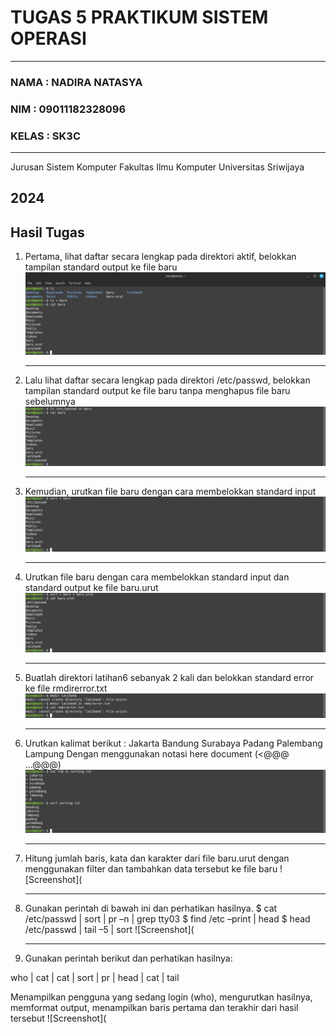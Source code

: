 # TUGAS 5 PRAKTIKUM SISTEM OPERASI
---
### NAMA : NADIRA NATASYA
### NIM : 09011182328096
### KELAS : SK3C
---
Jurusan Sistem Komputer
Fakultas Ilmu Komputer 
Universitas Sriwijaya

2024
---


## Hasil Tugas
1. Pertama, lihat daftar secara lengkap pada direktori aktif, belokkan tampilan standard output ke file baru
   ![Screenshot](https://github.com/NADIRANTS/SISTEM-OPERASI/blob/main/File%20Tugas%205/VirtualBox_NADIRA%20NATASYA_18_09_2024_23_18_39.png)

    ---

2. Lalu lihat daftar secara lengkap pada direktori /etc/passwd, belokkan tampilan standard output ke file baru tanpa menghapus file baru sebelumnya
     ![Screenshot](https://github.com/NADIRANTS/SISTEM-OPERASI/blob/main/File%20Tugas%205/VirtualBox_NADIRA%20NATASYA_18_09_2024_23_24_31.png)

   ---

3. Kemudian, urutkan file baru dengan cara membelokkan standard input
     ![Screenshot](https://github.com/NADIRANTS/SISTEM-OPERASI/blob/main/File%20Tugas%205/VirtualBox_NADIRA%20NATASYA_18_09_2024_23_29_10.png)

   ---

4. Urutkan file baru dengan cara membelokkan standard input dan standard output ke file baru.urut
     ![Screenshot](https://github.com/NADIRANTS/SISTEM-OPERASI/blob/main/File%20Tugas%205/VirtualBox_NADIRA%20NATASYA_18_09_2024_23_33_30.png)

   ---

 5. Buatlah direktori latihan6 sebanyak 2 kali dan belokkan standard error ke file rmdirerror.txt
     ![Screenshot](https://github.com/NADIRANTS/SISTEM-OPERASI/blob/main/File%20Tugas%205/VirtualBox_NADIRA%20NATASYA_18_09_2024_23_37_47.png)

    ---

6. Urutkan kalimat berikut : Jakarta Bandung Surabaya Padang Palembang Lampung Dengan menggunakan notasi here document (<@@@ ...@@@)
     ![Screenshot](https://github.com/NADIRANTS/SISTEM-OPERASI/blob/main/File%20Tugas%205/VirtualBox_NADIRA%20NATASYA_18_09_2024_23_44_02.png)

   ---

7. Hitung jumlah baris, kata dan karakter dari file baru.urut dengan menggunakan filter dan tambahkan data tersebut ke file baru
     ![Screenshot](

   ---

8. Gunakan perintah di bawah ini dan perhatikan hasilnya. $ cat /etc/passwd | sort | pr –n | grep tty03 $ find /etc –print | head $ head /etc/passwd | tail –5 | sort
     ![Screenshot](

   ---

9. Gunakan perintah berikut dan perhatikan hasilnya:

who | cat | cat | sort | pr | head | cat | tail

Menampilkan pengguna yang sedang login (who), mengurutkan hasilnya, memformat output, menampilkan baris pertama dan terakhir dari hasil tersebut
     ![Screenshot](
